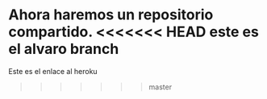 Ahora haremos un repositorio compartido.
<<<<<<< HEAD
este es el alvaro branch
=======
Este es el enlace al heroku
>>>>>>> master
